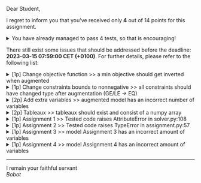Dear Student,

I regret to inform you that you've received only **4** out of 14 points for this assignment.
<details><summary>You have already managed to pass 4 tests, so that is encouraging!</summary>&emsp;☑&nbsp;[1p] Augment model<br>&emsp;☑&nbsp;[1p] Augment model<br>&emsp;☑&nbsp;[1p] Basic initial tableaux<br>&emsp;☑&nbsp;[1p] Basic initial tableaux</details>

There still exist some issues that should be addressed before the deadline: **2023-03-15 07:59:00 CET (+0100)**. For further details, please refer to the following list:

<details><summary>[1p] Change objective function &gt;&gt; a min objective should get inverted when augmented</summary></details>
<details><summary>[1p] Change constraints bounds to nonnegative &gt;&gt; all constraints  should have changed type after augmentation (GE/LE -&gt; EQ)</summary></details>
<details><summary>[2p] Add extra variables &gt;&gt; augmented model has an incorrect number of variables</summary></details>
<details><summary>[2p] Tableaux &gt;&gt; tableaux should exist and consist of a numpy array</summary></details>
<details><summary>[1p] Assignment 1 &gt;&gt; Tested code raises AttributeError in solver.py:108</summary></details>
<details><summary>[1p] Assignment 2 &gt;&gt; Tested code raises TypeError in assignment.py:57</summary></details>
<details><summary>[1p] Assignment 3 &gt;&gt; model Assignment 3 has an incorrect amount of variables</summary></details>
<details><summary>[1p] Assignment 4 &gt;&gt; model Assignment 4 has an incorrect amount of variables</summary></details>

-----------
I remain your faithful servant\
_Bobot_